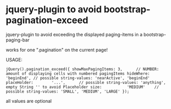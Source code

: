 # jquery-plugin to avoid bootstrap-pagination-exceed
jquery-plugin to avoid exceeding the displayed paging-items in a bootstrap-paging-bar

works for one ".pagination" on the current page!

USAGE:

`jQuery().pagination_exceed({
	showMaxPagingItems:	3,		// NUMBER: amount of displaying cells with numbered pagingItems
	hideWhere:		'beginEnd',	// possible string-values: 'nearActive', 'beginEnd'
	placeHolder:		'...',		// possible string-values: 'anything', empty String '' to avoid Placeholder
	size:			'MEDIUM'	// possible string-values: 'SMALL', 'MEDIUM', 'LARGE'
});`


all values are optional
